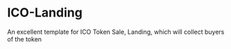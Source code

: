 # ICO-Landing
An excellent template for ICO Token Sale, Landing, which will collect buyers of the token
